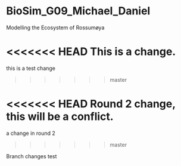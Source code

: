 # BioSim_G09_Michael_Daniel
Modelling the Ecosystem of Rossumøya

<<<<<<< HEAD
This is a change.
=======
this is a test change 
>>>>>>> master

<<<<<<< HEAD
Round 2 change, this will be a conflict.
=======
a change in round 2
>>>>>>> master

Branch changes test
